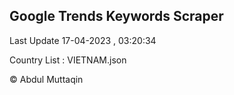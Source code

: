 

## Google Trends Keywords Scraper 
 
Last Update 17-04-2023 , 03:20:34

Country List :
VIETNAM.json



© Abdul Muttaqin 
